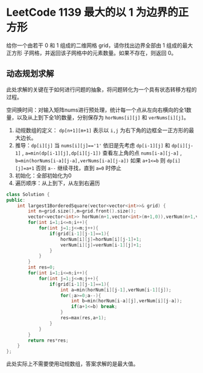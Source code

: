 # LeetCode 1139 最大的以 1 为边界的正方形

给你一个由若干 0 和 1 组成的二维网格 grid，请你找出边界全部由 1 组成的最大 正方形 子网格，并返回该子网格中的元素数量。如果不存在，则返回 0。

## 动态规划求解

此处求解的关键在于如何进行问题的抽象，将问题转化为一个具有状态转移方程的过程。

空间换时间：对输入矩阵nums进行预处理，统计每一个点从左向右横向的全1数量，以及从上到下全1的数量，分别保存为 `horNums[i][j]` 和 `verNums[i][j]`。

1. 动规数组的定义： `dp[n+1][m+1]` 表示以 `i,j` 为右下角的边框全一正方形的最大边长。
2. 推导：`dp[i][j]` 当 `nums[i][j]=='1'` 依旧是先考虑 `dp[i-1][j]` 和 `dp[i][j-1]` , `a=min(dp[i-1][j],dp[i][j-1])` 查看左上角的点 `nums[i-a][j-a]` , `b=min(horNums[i-a][j-a],verNums[i-a][j-a])` 如果 `a+1<=b` 则 `dp[i][j]=a+1` 否则 `a--` 继续寻找，直到 `a=0` 时停止
3. 初始化：全部初始化为0
4. 遍历顺序：从上到下，从左到右遍历

```c++
class Solution {
public:
    int largest1BorderedSquare(vector<vector<int>>& grid) {
        int n=grid.size(),m=grid.front().size();
        vector<vector<int>> horNum(n+1,vector<int>(m+1,0)),verNum(n+1,vector<int>(m+1,0));
        for(int i=1;i<=n;i++){
            for(int j=1;j<=m;j++){
                if(grid[i-1][j-1]==1){
                    horNum[i][j]=horNum[i][j-1]+1;
                    verNum[i][j]=verNum[i-1][j]+1;
                }
            }
        }
        int res=0;
        for(int i=1;i<=n;i++){
            for(int j=1;j<=m;j++){
                if(grid[i-1][j-1]==1){
                    int a=min(horNum[i][j-1],verNum[i-1][j]);
                    for(;a>=0;a--){
                        int b=min(horNum[i-a][j],verNum[i][j-a]);
                        if(a+1<=b) break;
                    }
                    res=max(res,a+1);
                }
            }
        }
        return res*res;
    }
};
```

此处实际上不需要使用动规数组，答案求解的是最大值。
